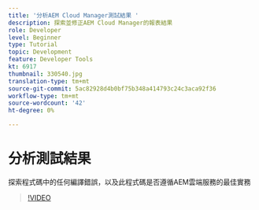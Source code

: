 ```yaml
---
title: '分析AEM Cloud Manager測試結果 '
description: 探索並修正AEM Cloud Manager的報表結果
role: Developer
level: Beginner
type: Tutorial
topic: Development
feature: Developer Tools
kt: 6917
thumbnail: 330540.jpg
translation-type: tm+mt
source-git-commit: 5ac82928d4b0bf75b348a414793c24c3aca92f36
workflow-type: tm+mt
source-wordcount: '42'
ht-degree: 0%

---
```



# 分析測試結果

探索程式碼中的任何編譯錯誤，以及此程式碼是否遵循AEM雲端服務的最佳實務

>[!VIDEO](https://video.tv.adobe.com/v/330540/?quality=12&learn=on)